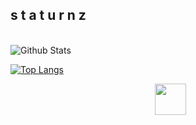 <h2> s t a t u r n z</h2>

<br>

<img align="center" src="https://github-readme-stats.vercel.app/api?username=staturnzz&include_all_commits=true&count_private=true&show_icons=true&line_height=20&title_color=7A7ADB&icon_color=2234AE&text_color=D3D3D3&bg_color=0,000000,130F40" alt="Github Stats">

<br>

[![Top Langs](https://github-readme-stats.vercel.app/api/top-langs/?username=staturnzz&layout=compact&text_color=daf7dc&bg_color=151515)](https://github.com/devSouvik/github-readme-stats)


<p align="center">
&nbsp; <a href="https://twitter.com/0x7FF7" target="_blank" rel="noopener noreferrer"><img src="https://img.icons8.com/plasticine/100/000000/twitter.png" width="50" /></a>  
</p>

